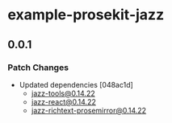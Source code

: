 # example-prosekit-jazz

## 0.0.1

### Patch Changes

- Updated dependencies [048ac1d]
  - jazz-tools@0.14.22
  - jazz-react@0.14.22
  - jazz-richtext-prosemirror@0.14.22
